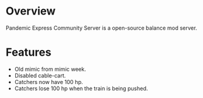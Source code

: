 # Overview
Pandemic Express Community Server is a open-source balance mod server.

# Features
* Old mimic from mimic week.
* Disabled cable-cart.
* Catchers now have 100 hp.
* Catchers lose 100 hp when the train is being pushed.